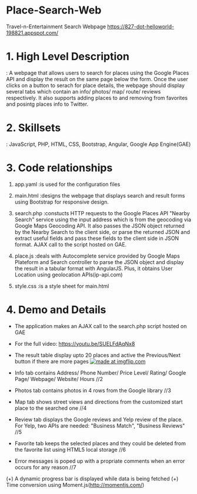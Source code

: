 # Place-Search-Web
Travel-n-Entertainment Search Webpage
https://827-dot-helloworld-198821.appspot.com/

# 1. High Level Description
: A webpage that allows users to search for places using the Google Places API and display the result on the same page below the form. Once the user clicks on a button to serach for place details, the webpage should display several tabs which contain an info/ photos/ map/ route/ reviews respectively. It also supports adding places to and removing from favorites and posintg places info to Twitter. 
   
   
# 2. Skillsets
: JavaScript, PHP, HTML, CSS, Bootstrap, Angular, Google App Engine(GAE)
   
   
# 3. Code relationships
1) app.yaml
:is used for the configuration files

2) main.html
:designs the webpage that displays search and result forms using Bootstrap for responsive design.

3) search.php
:constucts HTTP requests to the Google Places API "Nearby Search" service using the input address which is from                the geocoding via Google Maps Geocoding API. It also passes the JSON object returned by the Nearby Search to                  the client side, or parse the returned JSON and extract useful fields and pass these fields to the client side                in JSON format. AJAX call to the script hosted on GAE. 

4) place.js
:deals with Autocomplete service provided by Google Maps Plateform and Search controller to parse the JSON                      object and display the result in a tabular format with AngularJS. Plus, it obtains User Location using                        geolocation APIs(ip-api.com)

5) style.css
:is a style sheet for main.html


# 4. Demo and Details
- The application makes an AJAX call to the search.php script hosted on GAE
- For the full video: https://youtu.be/SUELFdAqNx8

- The result table display upto 20 places and active the Previous/Next button if there are more pages
<a href="https://imgflip.com/gif/2eghve"><img src="https://i.imgflip.com/2eghve.gif" title="made at imgflip.com"/></a>

- Info tab contains Address/ Phone Number/ Price Level/ Rating/ Google Page/ Webpage/ Website/ Hours
//2 

- Photos tab contains photos in 4 rows from the Google library
//3

- Map tab shows street views and directions from the customized start place to the searched one
//4

- Review tab displays the Google reviews and Yelp review of the place. For Yelp, two APIs are needed: "Business Match", "Business Reviews" 
//5

- Favorite tab keeps the selected places and they could be deleted from the favorite list using HTML5 local storage 
//6

- Error messages is poped up with a propriate comments when an error occurs for any reason
//7

(+) A dynamic progress bar is displayed while data is being fetched
(+) Time conversion using Moment.js(http://momentjs.com/)

